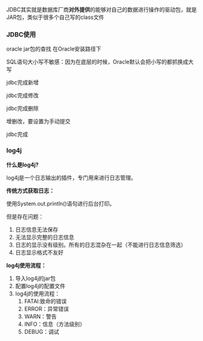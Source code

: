 JDBC其实就是数据库厂商**对外提供**的能够对自己的数据进行操作的驱动包，就是JAR包，类似于很多个自己写的class文件

### JDBC使用

oracle jar包的查找  在Oracle安装路径下

SQL语句大小写不敏感：因为在底层的时候，Oracle默认会把小写的都抓换成大写

jdbc完成新增

jdbc完成修改

jdbc完成删除

增删改，要设置为手动提交

jdbc完成

### log4j

**什么是log4j?**

log4j是一个日志输出的插件，专门用来进行日志管理。

**传统方式获取日志：**

使用System.out.println()语句进行后台打印。

但是存在问题：
1. 日志信息无法保存
2. 无法显示完整的日志信息
3. 日志的显示没有级别。所有的日志混杂在一起（不能进行日志信息筛选）
4. 日志显示格式不友好

**log4j使用流程：**
1. 导入log4j的jar包
2. 配置log4j的配置文件
3. log4j的使用流程：
	1. FATAl:致命的错误
	2. ERROR：异常错误
	3. WARN：警告
	4. INFO：信息（方法级别）
	5. DEBUG：调试


